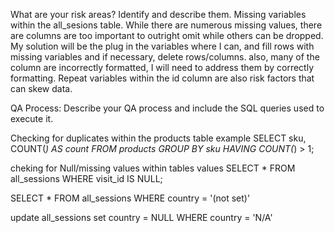 What are your risk areas? Identify and describe them.
Missing variables within the all_sesions table. While there are numerous missing values, there are columns are too important to outright omit while others can be dropped. My solution will be the plug in the variables where I can, and fill rows with missing variables and if necessary, delete rows/columns. also, many of the column are incorrectly formatted, I will need to address them by correctly formatting. Repeat variables within the id column are also risk factors that can skew data.


QA Process:
Describe your QA process and include the SQL queries used to execute it.


 Checking for duplicates within the products table 
 example
 SELECT sku, COUNT(*) AS count
FROM products
GROUP BY sku
HAVING COUNT(*) > 1;

cheking for Null/missing values within tables values 
SELECT *
FROM all_sessions
WHERE visit_id IS NULL;

SELECT *
FROM all_sessions
WHERE country = '(not set)'

update all_sessions
set country = NULL
WHERE country = 'N/A'
